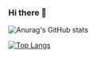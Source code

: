### Hi there 👋

<!--
**lzaghi/lzaghi** is a ✨ _special_ ✨ repository because its `README.md` (this file) appears on your GitHub profile.

Here are some ideas to get you started:

- 🔭 I’m currently working on ...
- 🌱 I’m currently learning ...
- 👯 I’m looking to collaborate on ...
- 🤔 I’m looking for help with ...
- 💬 Ask me about ...
- 📫 How to reach me: ...
- 😄 Pronouns: ...
- ⚡ Fun fact: ...
-->

![Anurag's GitHub stats](https://github-readme-stats.vercel.app/api?username=lzaghi&show_icons=true&theme=radical)

[![Top Langs](https://github-readme-stats.vercel.app/api/top-langs/?username=lzaghi&layout=compact)](https://github.com/anuraghazra/github-readme-stats)
